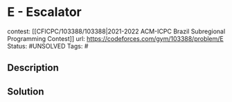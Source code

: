# E - Escalator

contest: [[CFICPC/103388/103388|2021-2022 ACM-ICPC Brazil Subregional Programming Contest]]
url: https://codeforces.com/gym/103388/problem/E
Status: #UNSOLVED
Tags: #

## Description

## Solution

